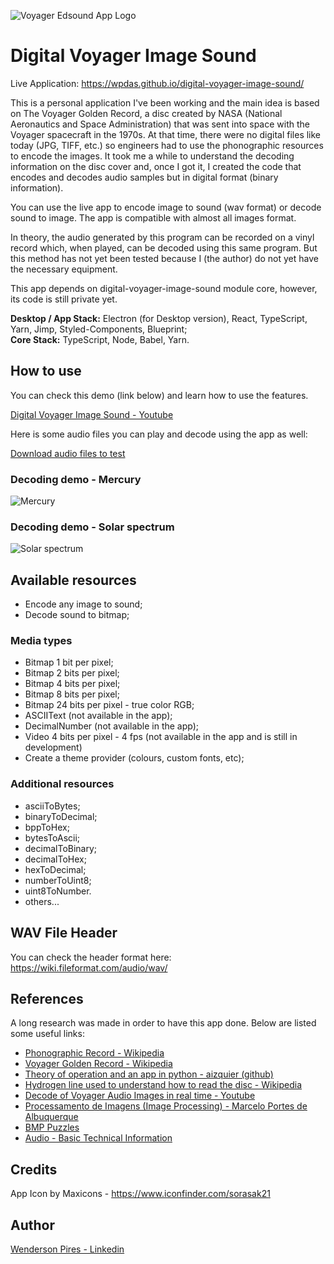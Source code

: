 ![Voyager Edsound App Logo](https://wendersonpdas-public-github-files.s3-us-west-2.amazonaws.com/voyager_edsound_app_icon.png 'Voyager Edsound App Logo')

# Digital Voyager Image Sound

Live Application: https://wpdas.github.io/digital-voyager-image-sound/

This is a personal application I've been working and the main idea is based on The Voyager Golden Record, a disc created by NASA (National Aeronautics and Space Administration) that was sent into space with the Voyager spacecraft in the 1970s. At that time, there were no digital files like today (JPG, TIFF, etc.) so engineers had to use the phonographic resources to encode the images. It took me a while to understand the decoding information on the disc cover and, once I got it, I created the code that encodes and decodes audio samples but in digital format (binary information).

You can use the live app to encode image to sound (wav format) or decode sound to image. The app is compatible with almost all images format.

In theory, the audio generated by this program can be recorded on a vinyl record which, when played, can be decoded using this same program. But this method has not yet been tested because I (the author) do not yet have the necessary equipment.

This app depends on digital-voyager-image-sound module core, however, its code is still private yet.

**Desktop / App Stack:** Electron (for Desktop version), React, TypeScript, Yarn, Jimp, Styled-Components, Blueprint;</br>
**Core Stack:** TypeScript, Node, Babel, Yarn.</br>

## How to use

You can check this demo (link below) and learn how to use the features.

[Digital Voyager Image Sound - Youtube](https://youtu.be/MbtW5LxS56A)

Here is some audio files you can play and decode using the app as well:

[Download audio files to test](https://wendersonpdas-public-github-files.s3-us-west-2.amazonaws.com/dvis_example_sounds.zip)

### Decoding demo - Mercury

![Mercury](https://wendersonpdas-public-github-files.s3-us-west-2.amazonaws.com/voyager-edsound-gif-1.gif)</br>

### Decoding demo - Solar spectrum

![Solar spectrum](https://wendersonpdas-public-github-files.s3-us-west-2.amazonaws.com/voyager-edsound-gif-2.gif)</br>

## Available resources

- Encode any image to sound;
- Decode sound to bitmap;

### Media types

- Bitmap 1 bit per pixel;
- Bitmap 2 bits per pixel;
- Bitmap 4 bits per pixel;
- Bitmap 8 bits per pixel;
- Bitmap 24 bits per pixel - true color RGB;
- ASCIIText (not available in the app);
- DecimalNumber (not available in the app);
- Video 4 bits per pixel - 4 fps (not available in the app and is still in development)
- Create a theme provider (colours, custom fonts, etc);

### Additional resources

- asciiToBytes;
- binaryToDecimal;
- bppToHex;
- bytesToAscii;
- decimalToBinary;
- decimalToHex;
- hexToDecimal;
- numberToUint8;
- uint8ToNumber.
- others...

## WAV File Header

You can check the header format here: https://wiki.fileformat.com/audio/wav/

## References

A long research was made in order to have this app done. Below are listed some useful links:

- [Phonographic Record - Wikipedia](https://en.wikipedia.org/wiki/Phonograph_record#Stereophonic_sound)
- [Voyager Golden Record - Wikipedia](https://en.wikipedia.org/wiki/Voyager_Golden_Record)
- [Theory of operation and an app in python - aizquier (github)](https://github.com/aizquier/voyagerimb)
- [Hydrogen line used to understand how to read the disc - Wikipedia](https://en.wikipedia.org/wiki/Hydrogen_line)
- [Decode of Voyager Audio Images in real time - Youtube](https://youtu.be/ibByF9XPAPg)
- [Processamento de Imagens (Image Processing) - Marcelo Portes de Albuquerque](http://mesonpi.cat.cbpf.br/e2012/arquivos/g06/Aula1_G06.pdf)
- [BMP Puzzles](http://nifty.stanford.edu/2011/malan-bmp-puzzles/)
- [Audio - Basic Technical Information](https://www.lehman.edu/faculty/hoffmann/itc/techteach/audio/audiotechinfo.html)

## Credits

App Icon by Maxicons - https://www.iconfinder.com/sorasak21

## Author

[Wenderson Pires - Linkedin](https://www.linkedin.com/in/wenderson-pires-silva/)
